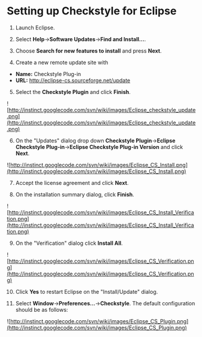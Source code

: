 # Setting up Checkstyle for Eclipse #

1. Launch Eclipse.

2. Select **Help**->**Software Updates**->**Find and Install...**.

3. Choose **Search for new features to install** and press **Next**.

4. Create a new remote update site with
  * **Name:** Checkstyle Plug-in
  * **URL:** http://eclipse-cs.sourceforge.net/update

5. Select the **Checkstyle Plugin** and click **Finish**.

![http://instinct.googlecode.com/svn/wiki/images/Eclipse_checkstyle_update.png](http://instinct.googlecode.com/svn/wiki/images/Eclipse_checkstyle_update.png)

6. On the "Updates" dialog drop down **Checkstyle Plugin**->**Eclipse Checkstyle Plug-in**->**Eclipse Checkstyle Plug-in Version** and click **Next**.

![http://instinct.googlecode.com/svn/wiki/images/Eclipse_CS_Install.png](http://instinct.googlecode.com/svn/wiki/images/Eclipse_CS_Install.png)

7. Accept the license agreement and click **Next**.

8. On the installation summary dialog, click **Finish**.

![http://instinct.googlecode.com/svn/wiki/images/Eclipse_CS_Install_Verification.png](http://instinct.googlecode.com/svn/wiki/images/Eclipse_CS_Install_Verification.png)

9. On the "Verification" dialog click **Install All**.

![http://instinct.googlecode.com/svn/wiki/images/Eclipse_CS_Verification.png](http://instinct.googlecode.com/svn/wiki/images/Eclipse_CS_Verification.png)

10. Click **Yes** to restart Eclipse on the "Install/Update" dialog.

11. Select **Window**->**Preferences...**->**Checkstyle**. The default configuration should be as follows:

![http://instinct.googlecode.com/svn/wiki/images/Eclipse_CS_Plugin.png](http://instinct.googlecode.com/svn/wiki/images/Eclipse_CS_Plugin.png)